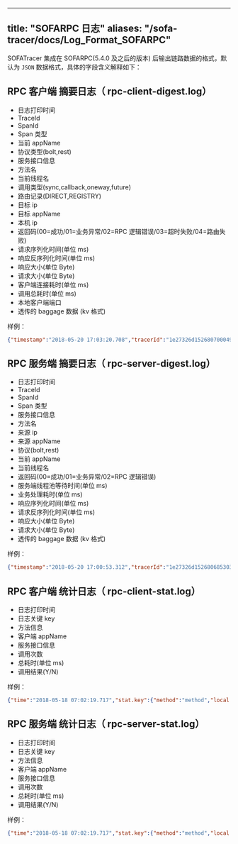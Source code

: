 
---

title: "SOFARPC 日志"
aliases: "/sofa-tracer/docs/Log_Format_SOFARPC"
---

SOFATracer 集成在 SOFARPC(5.4.0 及之后的版本) 后输出链路数据的格式，默认为 `JSON` 数据格式，具体的字段含义解释如下：

## RPC 客户端 摘要日志（ rpc-client-digest.log）

* 日志打印时间
* TraceId
* SpanId
* Span 类型
* 当前 appName
* 协议类型(bolt,rest)
* 服务接口信息
* 方法名
* 当前线程名
* 调用类型(sync,callback,oneway,future)
* 路由记录(DIRECT,REGISTRY)
* 目标 ip
* 目标 appName
* 本机 ip
* 返回码(00=成功/01=业务异常/02=RPC 逻辑错误/03=超时失败/04=路由失败)
* 请求序列化时间(单位 ms)
* 响应反序列化时间(单位 ms)
* 响应大小(单位 Byte)
* 请求大小(单位 Byte)
* 客户端连接耗时(单位 ms)
* 调用总耗时(单位 ms)
* 本地客户端端口
* 透传的 baggage 数据 (kv 格式)

样例：

```json
{"timestamp":"2018-05-20 17:03:20.708","tracerId":"1e27326d1526807000498100185597","spanId":"0","span.kind":"client","local.app":"SOFATracerRPC","protocol":"bolt","service":"com.alipay.sofa.tracer.examples.sofarpc.direct.DirectService:1.0","method":"sayDirect","current.thread.name":"main","invoke.type":"sync","router.record":"DIRECT","remote.app":"samples","remote.ip":"127.0.0.1:12200","local.client.ip":"127.0.0.1","result.code":"00","req.serialize.time":"33","resp.deserialize.time":"39","resp.size":"170","req.size":"582","client.conn.time":"0","client.elapse.time":"155","local.client.port":"59774","baggage":""}
```

## RPC  服务端 摘要日志（ rpc-server-digest.log）

* 日志打印时间
* TraceId
* SpanId
* Span 类型
* 服务接口信息
* 方法名
* 来源 ip
* 来源 appName
* 协议(bolt,rest)
* 当前 appName
* 当前线程名
* 返回码(00=成功/01=业务异常/02=RPC 逻辑错误)
* 服务端线程池等待时间(单位 ms)
* 业务处理耗时(单位 ms)
* 响应序列化时间(单位 ms)
* 请求反序列化时间(单位 ms)
* 响应大小(单位 Byte)
* 请求大小(单位 Byte)
* 透传的 baggage 数据 (kv 格式)

样例：

```json
{"timestamp":"2018-05-20 17:00:53.312","tracerId":"1e27326d1526806853032100185011","spanId":"0","span.kind":"server","service":"com.alipay.sofa.tracer.examples.sofarpc.direct.DirectService:1.0","method":"sayDirect","remote.ip":"127.0.0.1","remote.app":"SOFATracerRPC","protocol":"bolt","local.app":"SOFATracerRPC","current.thread.name":"SOFA-BOLT-BIZ-12200-5-T1","result.code":"00","server.pool.wait.time":"3","biz.impl.time":"0","resp.serialize.time":"4","req.deserialize.time":"38","resp.size":"170","req.size":"582","baggage":""}
```

## RPC 客户端 统计日志（ rpc-client-stat.log）

* 日志打印时间
* 日志关键 key
* 方法信息
* 客户端 appName
* 服务接口信息
* 调用次数
* 总耗时(单位 ms)
* 调用结果(Y/N)

样例：

```json
{"time":"2018-05-18 07:02:19.717","stat.key":{"method":"method","local.app":"client","service":"app.service:1.0"},"count":10,"total.cost.milliseconds":17,"success":"Y"}
```

## RPC  服务端 统计日志（ rpc-server-stat.log）

* 日志打印时间
* 日志关键 key
* 方法信息
* 客户端 appName
* 服务接口信息
* 调用次数
* 总耗时(单位 ms)
* 调用结果(Y/N)

样例：

```json
{"time":"2018-05-18 07:02:19.717","stat.key":{"method":"method","local.app":"client","service":"app.service:1.0"},"count":10,"total.cost.milliseconds":17,"success":"Y"}
```
